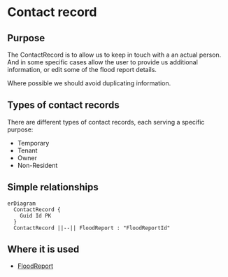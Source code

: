 # Contact record

## Purpose

The ContactRecord is to allow us to keep in touch with a an actual person.
And in some specific cases allow the user to provide us additional information, or edit some of the flood report details.

Where possible we should avoid duplicating information.

## Types of contact records

There are different types of contact records, each serving a specific purpose:
- Temporary
- Tenant
- Owner
- Non-Resident

## Simple relationships

```mermaid
erDiagram
  ContactRecord {
    Guid Id PK
  }
  ContactRecord ||--|| FloodReport : "FloodReportId"
```

## Where it is used

- [FloodReport](FloodReport.md)
